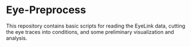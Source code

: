 # Eye-Preprocess
This repository contains basic scripts for reading the EyeLink data, cutting the eye traces into conditions, and some preliminary visualization and analysis.
